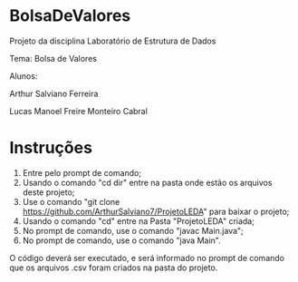 # BolsaDeValores
Projeto da disciplina Laboratório de Estrutura de Dados

Tema: Bolsa de Valores

Alunos: 

Arthur Salviano Ferreira

Lucas Manoel Freire Monteiro Cabral
# Instruções


1.  Entre pelo prompt de comando;
2.  Usando o comando "cd dir" entre na pasta onde estão os arquivos deste projeto;
3.  Use o comando "git clone https://github.com/ArthurSalviano7/ProjetoLEDA" para baixar o projeto;
4.  Usando o comando "cd" entre na Pasta "ProjetoLEDA" criada;
5.  No prompt de comando, use o comando "javac Main.java";
6.  No prompt de comando, use o comando "java Main".

O código deverá ser executado, e será informado no prompt de comando que os arquivos .csv foram criados na pasta do projeto.
